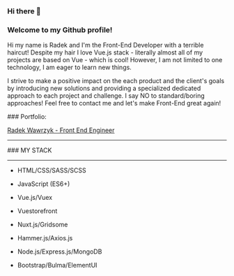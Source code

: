 ### Hi there 👋

<!--
**Radek-Wawrzyk/Radek-Wawrzyk** is a ✨ _special_ ✨ repository because its `README.md` (this file) appears on your GitHub profile.

Here are some ideas to get you started:

- 🔭 I’m currently working on ...
- 🌱 I’m currently learning ...
- 👯 I’m looking to collaborate on ...
- 🤔 I’m looking for help with ...
- 💬 Ask me about ...
- 📫 How to reach me: ...
- 😄 Pronouns: ...
- ⚡ Fun fact: ...
-->

### Welcome to my Github profile!

Hi my name is Radek and I'm the Front-End Developer with a terrible haircut! Despite my hair I love Vue.js stack - literally almost all of my projects are based on Vue - which is cool! However, I am not limited to one technology, I am eager to learn new things.

I strive to make a positive impact on the each product and the client's goals by introducing new solutions and providing a specialized dedicated approach to each project and challenge. I say NO to standard/boring approaches! Feel free to contact me and let's make Front-End great again!

### Portfolio:

[Radek Wawrzyk - Front End Engineer](https://radek-new-portfolio.netlify.app/)

---

### MY STACK

---

- HTML/CSS/SASS/SCSS
  
- JavaScript (ES6+)
  
- Vue.js/Vuex
  
- Vuestorefront
  
- Nuxt.js/Gridsome
  
- Hammer.js/Axios.js
  
- Node.js/Express.js/MongoDB
  
- Bootstrap/Bulma/ElementUI
